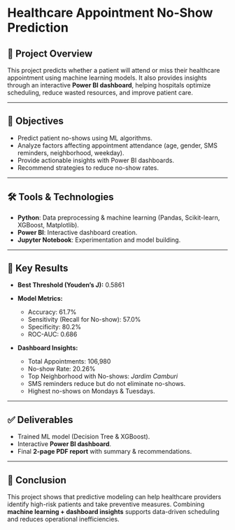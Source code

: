 # Healthcare Appointment No-Show Prediction

## 📌 Project Overview

This project predicts whether a patient will attend or miss their healthcare appointment using machine learning models.
It also provides insights through an interactive **Power BI dashboard**, helping hospitals optimize scheduling, reduce wasted resources, and improve patient care.

---

## 🎯 Objectives

* Predict patient no-shows using ML algorithms.
* Analyze factors affecting appointment attendance (age, gender, SMS reminders, neighborhood, weekday).
* Provide actionable insights with Power BI dashboards.
* Recommend strategies to reduce no-show rates.

---

## 🛠 Tools & Technologies

* **Python**: Data preprocessing & machine learning (Pandas, Scikit-learn, XGBoost, Matplotlib).
* **Power BI**: Interactive dashboard creation.
* **Jupyter Notebook**: Experimentation and model building.

---

## 🔎 Key Results

* **Best Threshold (Youden’s J):** 0.5861

* **Model Metrics:**

  * Accuracy: 61.7%
  * Sensitivity (Recall for No-show): 57.0%
  * Specificity: 80.2%
  * ROC-AUC: 0.686

* **Dashboard Insights:**

  * Total Appointments: 106,980
  * No-show Rate: 20.26%
  * Top Neighborhood with No-shows: *Jardim Camburi*
  * SMS reminders reduce but do not eliminate no-shows.
  * Highest no-shows on Mondays & Tuesdays.

---

## ✅ Deliverables

* Trained ML model (Decision Tree & XGBoost).
* Interactive **Power BI dashboard**.
* Final **2-page PDF report** with summary & recommendations.

---

## 📖 Conclusion

This project shows that predictive modeling can help healthcare providers identify high-risk patients and take preventive measures. Combining **machine learning + dashboard insights** supports data-driven scheduling and reduces operational inefficiencies.


